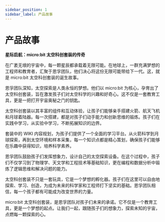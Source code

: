 ```yaml
---
sidebar_position: 1
sidebar_label: 产品故事
---
```


# 产品故事

**星际启航：micro:bit 太空科创套装的传奇**

在广袤无垠的宇宙中，每一颗星辰都承载着无限可能。在地球上，一群充满梦想的工程师和教育者，汇聚于恩孚团队，他们决心将这份无限可能带给下一代。这，就是 micro:bit 太空科创套装的诞生故事。

恩孚团队深知，太空探索是人类永恒的梦想。他们以 micro:bit 为核心，孕育出了太空科创套装，旨在激发孩子们对太空科学的兴趣和好奇心。这不仅是一套教育工具，更是一把打开宇宙奥秘之门的钥匙。

太空科创套装以其丰富的组件和互动体验，让孩子们能够亲手搭建火箭、航天飞机和月球着陆器。每一次搭建，都是对孩子们动手能力和创新思维的锻炼。孩子们在实践中学习，从实验中学习，不断拓展知识的边界。

套装中的 WIKI 内容规划，为孩子们提供了一个全面的学习平台。从火箭科学到月球探索，再到太空环境和样本采集，每一个知识点都是精心策划，确保孩子们能够在乐趣中获得知识，培养科学素养。

恩孚团队鼓励孩子们发挥想象力，设计自己的太空探索设备。在这个过程中，孩子们不仅学习到了物理学、天文学和工程技术等基础知识，更在编程和数据分析中锻炼了逻辑思维和解决问题的能力。

太空科创套装不只是一套玩具，它是一个梦想的孵化器。孩子们在这里可以自由地探索、学习、创造，为成为未来的科学家和工程师打下坚实的基础。恩孚团队相信，每一个孩子都有可能成为改变世界的力量。

micro:bit 太空科创套装，是恩孚团队对孩子们未来的承诺。它不仅是一个教育工具，更是一个梦想的起点。让我们一起，跟随孩子们的想象力，探索未知的宇宙，点燃每一颗探索的心。
